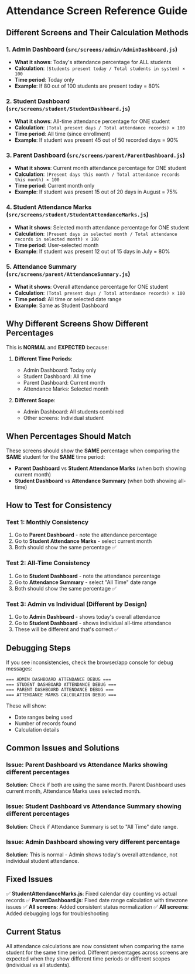# Attendance Screen Reference Guide

## Different Screens and Their Calculation Methods

### 1. **Admin Dashboard** (`src/screens/admin/AdminDashboard.js`)
- **What it shows**: Today's attendance percentage for ALL students
- **Calculation**: `(Students present today / Total students in system) × 100`
- **Time period**: Today only
- **Example**: If 80 out of 100 students are present today = 80%

### 2. **Student Dashboard** (`src/screens/student/StudentDashboard.js`)
- **What it shows**: All-time attendance percentage for ONE student
- **Calculation**: `(Total present days / Total attendance records) × 100`
- **Time period**: All time (since enrollment)
- **Example**: If student was present 45 out of 50 recorded days = 90%

### 3. **Parent Dashboard** (`src/screens/parent/ParentDashboard.js`)
- **What it shows**: Current month attendance percentage for ONE student
- **Calculation**: `(Present days this month / Total attendance records this month) × 100`
- **Time period**: Current month only
- **Example**: If student was present 15 out of 20 days in August = 75%

### 4. **Student Attendance Marks** (`src/screens/student/StudentAttendanceMarks.js`)
- **What it shows**: Selected month attendance percentage for ONE student
- **Calculation**: `(Present days in selected month / Total attendance records in selected month) × 100`
- **Time period**: User-selected month
- **Example**: If student was present 12 out of 15 days in July = 80%

### 5. **Attendance Summary** (`src/screens/parent/AttendanceSummary.js`)
- **What it shows**: Overall attendance percentage for ONE student
- **Calculation**: `(Total present days / Total attendance records) × 100`
- **Time period**: All time or selected date range
- **Example**: Same as Student Dashboard

## Why Different Screens Show Different Percentages

This is **NORMAL** and **EXPECTED** because:

1. **Different Time Periods**:
   - Admin Dashboard: Today only
   - Student Dashboard: All time
   - Parent Dashboard: Current month
   - Attendance Marks: Selected month

2. **Different Scope**:
   - Admin Dashboard: All students combined
   - Other screens: Individual student

## When Percentages Should Match

These screens should show the **SAME** percentage when comparing the **SAME** student for the **SAME** time period:

- **Parent Dashboard** vs **Student Attendance Marks** (when both showing current month)
- **Student Dashboard** vs **Attendance Summary** (when both showing all-time)

## How to Test for Consistency

### Test 1: Monthly Consistency
1. Go to **Parent Dashboard** - note the attendance percentage
2. Go to **Student Attendance Marks** - select current month
3. Both should show the same percentage ✅

### Test 2: All-Time Consistency  
1. Go to **Student Dashboard** - note the attendance percentage
2. Go to **Attendance Summary** - select "All Time" date range
3. Both should show the same percentage ✅

### Test 3: Admin vs Individual (Different by Design)
1. Go to **Admin Dashboard** - shows today's overall attendance
2. Go to **Student Dashboard** - shows individual all-time attendance
3. These will be different and that's correct ✅

## Debugging Steps

If you see inconsistencies, check the browser/app console for debug messages:

```
=== ADMIN DASHBOARD ATTENDANCE DEBUG ===
=== STUDENT DASHBOARD ATTENDANCE DEBUG ===
=== PARENT DASHBOARD ATTENDANCE DEBUG ===
=== ATTENDANCE MARKS CALCULATION DEBUG ===
```

These will show:
- Date ranges being used
- Number of records found
- Calculation details

## Common Issues and Solutions

### Issue: Parent Dashboard vs Attendance Marks showing different percentages
**Solution**: Check if both are using the same month. Parent Dashboard uses current month, Attendance Marks uses selected month.

### Issue: Student Dashboard vs Attendance Summary showing different percentages
**Solution**: Check if Attendance Summary is set to "All Time" date range.

### Issue: Admin Dashboard showing very different percentage
**Solution**: This is normal - Admin shows today's overall attendance, not individual student attendance.

## Fixed Issues

✅ **StudentAttendanceMarks.js**: Fixed calendar day counting vs actual records
✅ **ParentDashboard.js**: Fixed date range calculation with timezone issues
✅ **All screens**: Added consistent status normalization
✅ **All screens**: Added debugging logs for troubleshooting

## Current Status

All attendance calculations are now consistent when comparing the same student for the same time period. Different percentages across screens are expected when they show different time periods or different scopes (individual vs all students).

